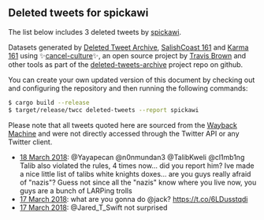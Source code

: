 ## Deleted tweets for spickawi

The list below includes 3 deleted tweets by
[spickawi](https://twitter.com/spickawi).



Datasets generated by [Deleted Tweet Archive](https://twitter.com/deletedtweet161), 
[SalishCoast 161](https://twitter.com/SalishCoastA) and [Karma 161](https://twitter.com/KarmaOneSixOne) 
using ✨[cancel-culture](https://github.com/travisbrown/cancel-culture)✨, an open source project by 
[Travis Brown](https://twitter.com/travisbrown) and other tools as part of the 
[deleted-tweets-archive](https://github.com/salcoast/deleted-tweets-archive/) project repo on github.

You can create your own updated version of this document by checking out and configuring the
repository and then running the following commands:

```bash
$ cargo build --release
$ target/release/twcc deleted-tweets --report spickawi
```

Please note that all tweets quoted here are sourced from the
[Wayback Machine](https://web.archive.org) and were not directly accessed through the Twitter API or
any Twitter client.

* [18 March 2018](https://web.archive.org/web/20180318140111/https://twitter.com/spickawi/status/975371541448876032): @Yayapecan @n0nmundan3 @TalibKweli @cl1mb1ng Talib also violated the rules, 4 times now... did you report him? Ive made a nice little list of talibs white knights doxes... are you guys really afraid of "nazis"?  Guess not since all the "nazis" know where you live now, you guys are a bunch of LARPing trolls
* [17 March 2018](https://web.archive.org/web/20180317045458/https://twitter.com/spickawi/status/974871693628985344): what are you gonna do @jack? https://t.co/6LDusstqdi
* [17 March 2018](https://web.archive.org/web/20180317044856/https://twitter.com/spickawi/status/974870175295180801): @Jared_T_Swift not surprised
